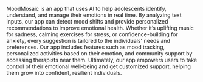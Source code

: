 MoodMosaic is an app that uses AI to help adolescents identify, understand, and manage their emotions in real time. By analyzing text inputs, our app can detect mood shifts and provide personalized recommendations to improve emotional health. Whether it’s uplifting music for sadness, calming exercises for stress, or confidence-building for anxiety, every suggestion is tailored to the individuals' needs and preferences. Our app includes features such as mood tracking, personalized activities based on their emotion, and community support by accessing therapists near them. Ultimately, our app empowers users to take control of their emotional well-being and get customized support, helping them grow into confident, resilient individuals.
